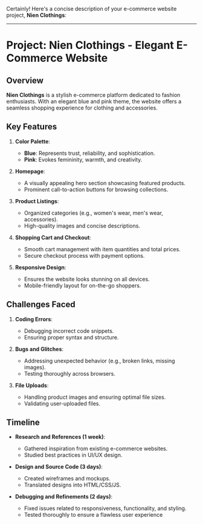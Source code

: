 Certainly! Here's a concise description of your e-commerce website project, **Nien Clothings**:

---

# Project: Nien Clothings - Elegant E-Commerce Website

## Overview
**Nien Clothings** is a stylish e-commerce platform dedicated to fashion enthusiasts. With an elegant blue and pink theme, the website offers a seamless shopping experience for clothing and accessories.

## Key Features
1. **Color Palette**:
   - **Blue**: Represents trust, reliability, and sophistication.
   - **Pink**: Evokes femininity, warmth, and creativity.

2. **Homepage**:
   - A visually appealing hero section showcasing featured products.
   - Prominent call-to-action buttons for browsing collections.

3. **Product Listings**:
   - Organized categories (e.g., women's wear, men's wear, accessories).
   - High-quality images and concise descriptions.

4. **Shopping Cart and Checkout**:
   - Smooth cart management with item quantities and total prices.
   - Secure checkout process with payment options.

5. **Responsive Design**:
   - Ensures the website looks stunning on all devices.
   - Mobile-friendly layout for on-the-go shoppers.

## Challenges Faced
1. **Coding Errors**:
   - Debugging incorrect code snippets.
   - Ensuring proper syntax and structure.

2. **Bugs and Glitches**:
   - Addressing unexpected behavior (e.g., broken links, missing images).
   - Testing thoroughly across browsers.

3. **File Uploads**:
   - Handling product images and ensuring optimal file sizes.
   - Validating user-uploaded files.

## Timeline
- **Research and References (1 week)**:
  - Gathered inspiration from existing e-commerce websites.
  - Studied best practices in UI/UX design.

- **Design and Source Code (3 days)**:
  - Created wireframes and mockups.
  - Translated designs into HTML/CSS/JS.

- **Debugging and Refinements (2 days)**:
  - Fixed issues related to responsiveness, functionality, and styling.
  - Tested thoroughly to ensure a flawless user experience
